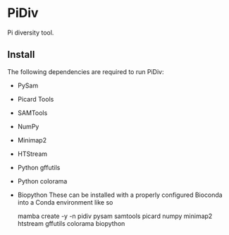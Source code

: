 # PiDiv
Pi diversity tool.
## Install
The following dependencies are required to run PiDiv:
* PySam
* Picard Tools
* SAMTools
* NumPy
* Minimap2
* HTStream
* Python gffutils
* Python colorama
* Biopython
These can be installed with a properly configured Bioconda into a Conda environment like so

  mamba create -y -n pidiv pysam samtools picard numpy minimap2 htstream gffutils colorama biopython

